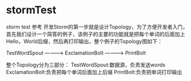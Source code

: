 # stormTest
storm test
参考
开发Storm的第一步就是设计Topology，为了方便开发者入门，首先我们设计一个简答的例子，该例子的主要的功能就是把每个单词的后面加上Hello，World后缀，然后再打印输出，整个例子的Topology图如下：

TestWordSpout ————>  ExclamationBolt ————> PrintBolt

整个Topology分为三部分：
TestWordSpout:数据源，负责发送words
ExclamationBolt:负责把每个单词后面加上后缀
PrintBolt:负责把单词打印输出
